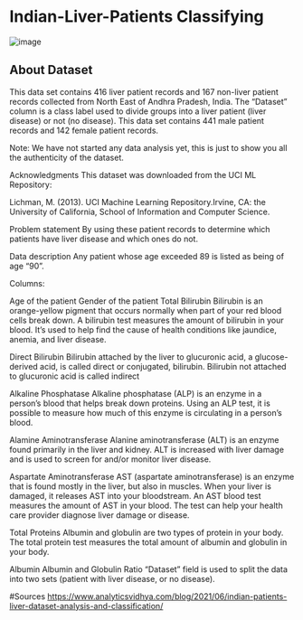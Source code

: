 # Indian-Liver-Patients Classifying 

![image](https://user-images.githubusercontent.com/91394241/221981098-063877e1-dc68-460a-b675-296f9c53f4dc.png)

## About Dataset

This data set contains 416 liver patient records and 167 non-liver patient records collected from North East of Andhra Pradesh, India. The “Dataset” column is a class label used to divide groups into a liver patient (liver disease) or not (no disease). This data set contains 441 male patient records and 142 female patient records.

Note: We have not started any data analysis yet, this is just to show you all the authenticity of the dataset.

Acknowledgments
This dataset was downloaded from the UCI ML Repository:

Lichman, M. (2013). UCI Machine Learning Repository.Irvine, CA: the University of California, School of Information and Computer Science.

Problem statement
By using these patient records to determine which patients have liver disease and which ones do not.

Data description
Any patient whose age exceeded 89 is listed as being of age “90”.

Columns:

Age of the patient
Gender of the patient
Total Bilirubin
Bilirubin is an orange-yellow pigment that occurs normally when part of your red blood cells break down. A bilirubin test measures the amount of bilirubin in your blood. It’s used to help find the cause of health conditions like jaundice, anemia, and liver disease.

Direct Bilirubin
Bilirubin attached by the liver to glucuronic acid, a glucose-derived acid, is called direct or conjugated, bilirubin. Bilirubin not attached to glucuronic acid is called indirect

Alkaline Phosphatase
Alkaline phosphatase (ALP) is an enzyme in a person’s blood that helps break down proteins. Using an ALP test, it is possible to measure how much of this enzyme is circulating in a person’s blood.

Alamine Aminotransferase
Alanine aminotransferase (ALT) is an enzyme found primarily in the liver and kidney. ALT is increased with liver damage and is used to screen for and/or monitor liver disease.

Aspartate Aminotransferase
AST (aspartate aminotransferase) is an enzyme that is found mostly in the liver, but also in muscles. When your liver is damaged, it releases AST into your bloodstream. An AST blood test measures the amount of AST in your blood. The test can help your health care provider diagnose liver damage or disease.

Total Proteins
Albumin and globulin are two types of protein in your body. The total protein test measures the total amount of albumin and globulin in your body.

Albumin
Albumin and Globulin Ratio
“Dataset” field is used to split the data into two sets (patient with liver disease, or no disease).



#Sources
https://www.analyticsvidhya.com/blog/2021/06/indian-patients-liver-dataset-analysis-and-classification/
